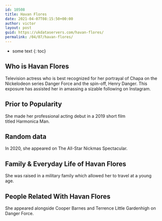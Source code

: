 ```yaml
---
id: 10508
title: Havan Flores
date: 2021-04-07T08:15:50+00:00
author: victor
layout: post
guid: https://ukdataservers.com/havan-flores/
permalink: /04/07/havan-flores/
---
```


* some text
{: toc}


## Who is Havan Flores



Television actress who is best recognized for her portrayal of Chapa on the Nickelodeon series Danger Force and the spin-off, Henry Danger. This exposure has assisted her in amassing a sizable following on Instagram.

                
                
                
## Prior to Popularity



She made her professional acting debut in a 2019 short film titled Harmonica Man.

                
                
                
## Random data



In 2020, she appeared on The All-Star Nickmas Spectacular. 

                
                
                
## Family & Everyday Life of Havan Flores



She was raised in a military family which allowed her to travel at a young age. 

                
                
                
## People Related With Havan Flores



She appeared alongside Cooper Barnes and Terrence Little Gardenhigh on Danger Force.

                
              
            
          
          
          